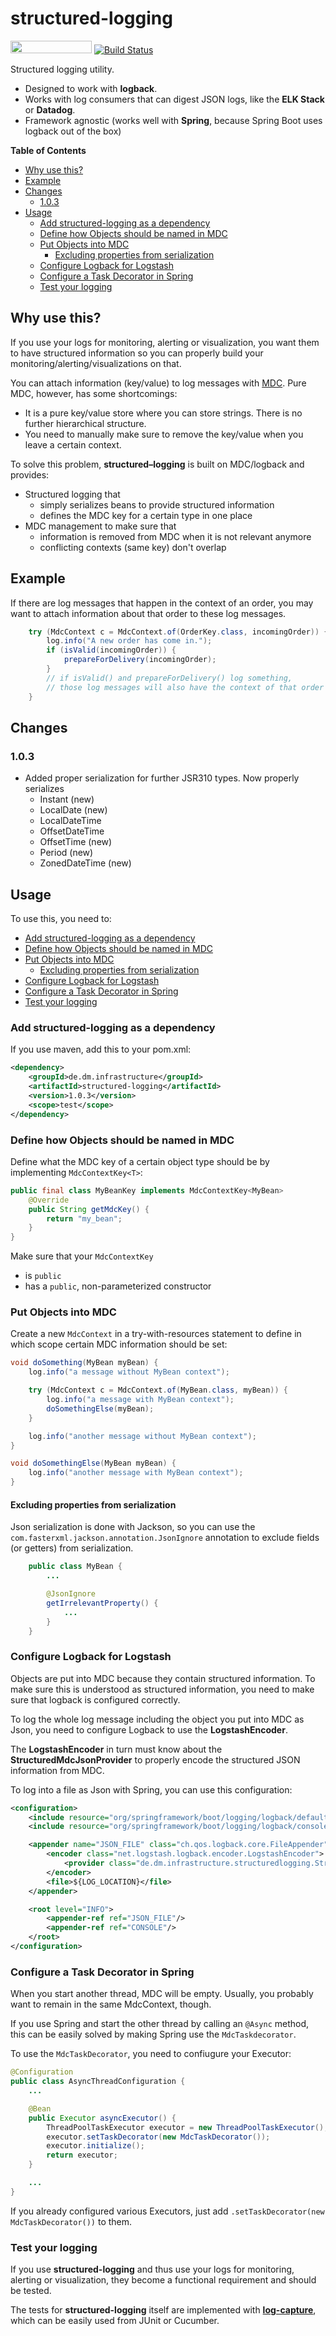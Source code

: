 # structured-logging

[<img src="https://opensourcelogos.aws.dmtech.cloud/dmTECH_opensource_logo.svg" height="20" width="130">](https://dmtech.de/)
[![Build Status](https://travis-ci.org/dm-drogeriemarkt/structured-logging.svg?branch=master)](https://travis-ci.org/dm-drogeriemarkt/structured-logging) 

Structured logging utility. 

* Designed to work with **logback**.
* Works with log consumers that can digest JSON logs, like the **ELK Stack** or **Datadog**.
* Framework agnostic (works well with **Spring**, because Spring Boot uses logback out of the box) 

**Table of Contents**

* [Why use this?](#why-use-this)
* [Example](#example)
* [Changes](#changes)
  * [1.0.3](#103)
* [Usage](#usage)
  * [Add structured-logging as a dependency](#add-structured-logging-as-a-dependency)
  * [Define how Objects should be named in MDC](#define-how-objects-should-be-named-in-mdc)
  * [Put Objects into MDC](#put-objects-into-mdc)
    * [Excluding properties from serialization](#excluding-properties-from-serialization)
  * [Configure Logback for Logstash](#configure-logback-for-logstash)
  * [Configure a Task Decorator in Spring](#configure-a-task-decorator-in-spring)
  * [Test your logging](#test-your-logging)

## Why use this?

If you use your logs for monitoring, alerting or visualization, you want them to have structured information so you can properly build your monitoring/alerting/visualizations on that.

You can attach information (key/value) to log messages with [MDC](https://logback.qos.ch/manual/mdc.html). Pure MDC, however, has some shortcomings:

* It is a pure key/value store where you can store strings. There is no further hierarchical structure.
* You need to manually make sure to remove the key/value when you leave a certain context.

To solve this problem, **structured–logging** is built on MDC/logback and provides:

* Structured logging that
  * simply serializes beans to provide structured information
  * defines the MDC key for a certain type in one place
* MDC management to make sure that
  * information is removed from MDC when it is not relevant anymore
  * conflicting contexts (same key) don't overlap

## Example

If there are log messages that happen in the context of an order, you may want to attach information about that order to these log messages.

```java
    try (MdcContext c = MdcContext.of(OrderKey.class, incomingOrder)) {
        log.info("A new order has come in.");
        if (isValid(incomingOrder)) {
            prepareForDelivery(incomingOrder);
        }
        // if isValid() and prepareForDelivery() log something, 
        // those log messages will also have the context of that order
    }
```

## Changes

### 1.0.3

* Added proper serialization for further JSR310 types. Now properly serializes
  * Instant (new)
  * LocalDate (new)
  * LocalDateTime
  * OffsetDateTime
  * OffsetTime (new)
  * Period (new)
  * ZonedDateTime (new)

## Usage

To use this, you need to:

 * [Add structured-logging as a dependency](#add-structured-logging-as-a-dependency)
 * [Define how Objects should be named in MDC](#Define-how-Objects-should-be-named-in-MDC)
 * [Put Objects into MDC](#Put-Objects-into-MDC)
    * [Excluding properties from serialization](#Excluding-properties-from-serialization)
 * [Configure Logback for Logstash](#Configure-Logback-for-Logstash)
 * [Configure a Task Decorator in Spring](#Configure-a-Task-Decorator-in-Spring)
 * [Test your logging](#Test-your-logging)

### Add structured-logging as a dependency

If you use maven, add this to your pom.xml:

```pom.xml
<dependency>
    <groupId>de.dm.infrastructure</groupId>
    <artifactId>structured-logging</artifactId>
    <version>1.0.3</version>
    <scope>test</scope>
</dependency>
```

### Define how Objects should be named in MDC

Define what the MDC key of a certain object type should be by implementing `MdcContextKey<T>`:

```java
public final class MyBeanKey implements MdcContextKey<MyBean> 
    @Override
    public String getMdcKey() {
        return "my_bean";
    }
}
```

Make sure that your `MdcContextKey`

* is `public`
* has a `public`, non-parameterized constructor

### Put Objects into MDC

Create a new `MdcContext` in a try-with-resources statement to define in which scope certain MDC information should be set:

```java
void doSomething(MyBean myBean) {
    log.info("a message without MyBean context");

    try (MdcContext c = MdcContext.of(MyBean.class, myBean)) {
        log.info("a message with MyBean context");
        doSomethingElse(myBean);
    }

    log.info("another message without MyBean context");
}

void doSomethingElse(MyBean myBean) {
    log.info("another message with MyBean context");
}
```

#### Excluding properties from serialization

Json serialization is done with Jackson, so you can use the `com.fasterxml.jackson.annotation.JsonIgnore` annotation to exclude fields (or getters) from serialization.

```java
    public class MyBean {
        ...

        @JsonIgnore
        getIrrelevantProperty() {
            ...
        }
    }
```

### Configure Logback for Logstash

Objects are put into MDC because they contain structured information. To make sure this is understood as structured information, you need to make sure that logback is configured correctly.

To log the whole log message including the object you put into MDC as Json, you need to configure Logback to use the **LogstashEncoder**.

The **LogstashEncoder** in turn must know about the **StructuredMdcJsonProvider** to properly encode the structured JSON information from MDC.

To log into a file as Json with Spring, you can use this configuration:

```xml
<configuration>
    <include resource="org/springframework/boot/logging/logback/defaults.xml"/>
    <include resource="org/springframework/boot/logging/logback/console-appender.xml"/>

    <appender name="JSON_FILE" class="ch.qos.logback.core.FileAppender">
        <encoder class="net.logstash.logback.encoder.LogstashEncoder">
            <provider class="de.dm.infrastructure.structuredlogging.StructuredMdcJsonProvider"/>
        </encoder>
        <file>${LOG_LOCATION}</file>
    </appender>

    <root level="INFO">
        <appender-ref ref="JSON_FILE"/>
        <appender-ref ref="CONSOLE"/>
    </root>
</configuration>

```

### Configure a Task Decorator in Spring

When you start another thread, MDC will be empty. Usually, you probably want to remain in the same MdcContext, though.

If you use Spring and start the other thread by calling an `@Async` method, this can be easily solved by making Spring use the `MdcTaskdecorator`.

To use the `MdcTaskDecorator`, you need to confiugure your Executor:

```java
@Configuration
public class AsyncThreadConfiguration {
    ...

    @Bean
    public Executor asyncExecutor() {
        ThreadPoolTaskExecutor executor = new ThreadPoolTaskExecutor();
        executor.setTaskDecorator(new MdcTaskDecorator());
        executor.initialize();
        return executor;
    }

    ...
}
```

If you already configured various Executors, just add `.setTaskDecorator(new MdcTaskDecorator())` to them.

### Test your logging

If you use **structured-logging** and thus use your logs for monitoring, alerting or visualization, they become a functional requirement and should be tested.

The tests for **structured-logging** itself are implemented with **[log-capture](https://github.com/dm-drogeriemarkt/log-capture)**, which can be easily used from JUnit or Cucumber.
